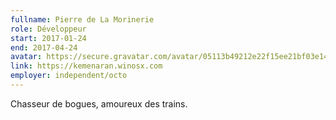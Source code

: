 ```yaml
---
fullname: Pierre de La Morinerie
role: Développeur
start: 2017-01-24
end: 2017-04-24
avatar: https://secure.gravatar.com/avatar/05113b49212e22f15ee21bf03e149d8e.jpg?s=512
link: https://kemenaran.winosx.com
employer: independent/octo
---
```


Chasseur de bogues, amoureux des trains.
